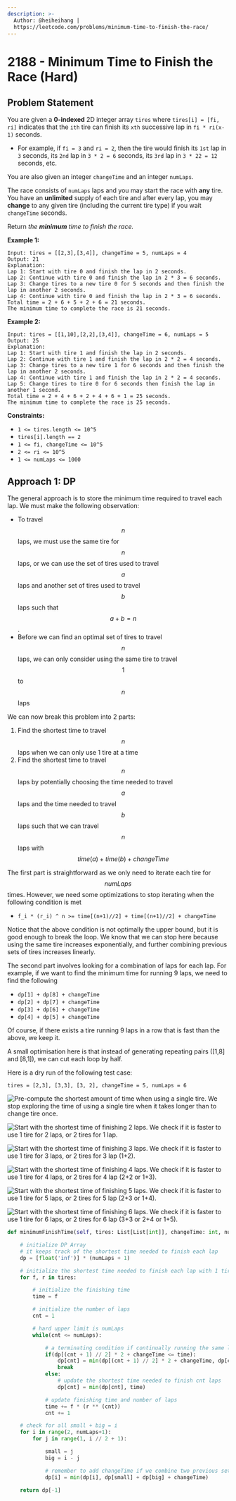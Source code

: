 ```yaml
---
description: >-
  Author: @heiheihang |
  https://leetcode.com/problems/minimum-time-to-finish-the-race/
---
```


# 2188 - Minimum Time to Finish the Race (Hard)

## Problem Statement

You are given a **0-indexed** 2D integer array `tires` where `tires[i] = [fi, ri]` indicates that the `ith` tire can finish its `xth` successive lap in `fi * ri(x-1)` seconds.

* For example, if `fi = 3` and `ri = 2`, then the tire would finish its `1st` lap in `3` seconds, its `2nd` lap in `3 * 2 = 6` seconds, its `3rd` lap in `3 * 22 = 12` seconds, etc.

You are also given an integer `changeTime` and an integer `numLaps`.

The race consists of `numLaps` laps and you may start the race with **any** tire. You have an **unlimited** supply of each tire and after every lap, you may **change** to any given tire (including the current tire type) if you wait `changeTime` seconds.

Return _the **minimum** time to finish the race._

**Example 1:**

```
Input: tires = [[2,3],[3,4]], changeTime = 5, numLaps = 4
Output: 21
Explanation: 
Lap 1: Start with tire 0 and finish the lap in 2 seconds.
Lap 2: Continue with tire 0 and finish the lap in 2 * 3 = 6 seconds.
Lap 3: Change tires to a new tire 0 for 5 seconds and then finish the lap in another 2 seconds.
Lap 4: Continue with tire 0 and finish the lap in 2 * 3 = 6 seconds.
Total time = 2 + 6 + 5 + 2 + 6 = 21 seconds.
The minimum time to complete the race is 21 seconds.
```

**Example 2:**

```
Input: tires = [[1,10],[2,2],[3,4]], changeTime = 6, numLaps = 5
Output: 25
Explanation: 
Lap 1: Start with tire 1 and finish the lap in 2 seconds.
Lap 2: Continue with tire 1 and finish the lap in 2 * 2 = 4 seconds.
Lap 3: Change tires to a new tire 1 for 6 seconds and then finish the lap in another 2 seconds.
Lap 4: Continue with tire 1 and finish the lap in 2 * 2 = 4 seconds.
Lap 5: Change tires to tire 0 for 6 seconds then finish the lap in another 1 second.
Total time = 2 + 4 + 6 + 2 + 4 + 6 + 1 = 25 seconds.
The minimum time to complete the race is 25 seconds. 
```

**Constraints:**

* `1 <= tires.length <= 10^5`
* `tires[i].length == 2`
* `1 <= fi, changeTime <= 10^5`
* `2 <= ri <= 10^5`
* `1 <= numLaps <= 1000`

## Approach 1: DP

The general approach is to store the minimum time required to travel each lap. We must make the following observation:

* To travel $$n$$ laps, we must use the same tire for $$n$$ laps, or we can use the set of tires used to travel $$a$$ laps and another set of tires used to travel $$b$$ laps such that $$a+b=n$$.
* Before we can find an optimal set of tires to travel $$n$$ laps, we can only consider using the same tire to travel $$1$$ to $$n$$ laps

We can now break this problem into 2 parts:

1. Find the shortest time to travel $$n$$ laps when we can only use 1 tire at a time
2. Find the shortest time to travel $$n$$ laps by potentially choosing the time needed to travel $$a$$ laps and the time needed to travel $$b$$ laps such that we can travel $$n$$ laps with $$time(a)+time(b)+changeTime$$

The first part is straightforward as we only need to iterate each tire for $$numLaps$$ times. However, we need some optimizations to stop iterating when the following condition is met

* `f_i * (r_i) ^ n >= time[(n+1)//2] + time[(n+1)//2] + changeTime`

Notice that the above condition is not optimally the upper bound, but it is good enough to break the loop. We know that we can stop here because using the same tire increases exponentially, and further combining previous sets of tires increases linearly.

The second part involves looking for a combination of laps for each lap. For example, if we want to find the minimum time for running 9 laps, we need to find the following

* `dp[1] + dp[8] + changeTime`
* `dp[2] + dp[7] + changeTime`
* `dp[3] + dp[6] + changeTime`
* `dp[4] + dp[5] + changeTime`

Of course, if there exists a tire running 9 laps in a row that is fast than the above, we keep it.

A small optimisation here is that instead of generating repeating pairs (\[1,8] and \[8,1]), we can cut each loop by half.

Here is a dry run of the following test case:&#x20;

&#x20;`tires = [2,3], [3,3], [3, 2], changeTime = 5, numLaps = 6`

![Pre-compute the shortest amount of time when using a single tire. We stop exploring the time of using a single tire when it takes longer than to change tire once. ](<../../.gitbook/assets/2188 Graph 1 (1).png>)

![Start with the shortest time of finishing 2 laps. We check if it is faster to use 1 tire for 2 laps, or 2 tires for 1 lap. ](<../../.gitbook/assets/2188 Graph 2.png>)

![Start with the shortest time of finishing 3 laps. We check if it is faster to use 1 tire for 3 laps, or 2 tires for 3 lap (1+2). ](<../../.gitbook/assets/2188 Graph 3.png>)

![Start with the shortest time of finishing 4 laps. We check if it is faster to use 1 tire for 4 laps, or 2 tires for 4 lap (2+2 or 1+3). ](<../../.gitbook/assets/2188 Graph 4.png>)

![Start with the shortest time of finishing 5 laps. We check if it is faster to use 1 tire for 5 laps, or 2 tires for 5 lap (2+3 or 1+4). ](<../../.gitbook/assets/2188 Graph 5.png>)

![Start with the shortest time of finishing 6 laps. We check if it is faster to use 1 tire for 6 laps, or 2 tires for 6 lap (3+3 or 2+4 or 1+5). ](<../../.gitbook/assets/\_2188 Graph 6 (1).png>)

```python
def minimumFinishTime(self, tires: List[List[int]], changeTime: int, numLaps: int) -> int:

    # initialize DP Array
    # it keeps track of the shortest time needed to finish each lap
    dp = [float('inf')] * (numLaps + 1)

    # initialize the shortest time needed to finish each lap with 1 tire only
    for f, r in tires:

        # initialize the finishing time
        time = f

        # initialize the number of laps
        cnt = 1

        # hard upper limit is numLaps
        while(cnt <= numLaps):

            # a terminating condition if continually running the same lap is slower
            if(dp[(cnt + 1) // 2] * 2 + changeTime <= time):
                dp[cnt] = min(dp[(cnt + 1) // 2] * 2 + changeTime, dp[cnt])
                break
            else:
                # update the shortest time needed to finish cnt laps
                dp[cnt] = min(dp[cnt], time)

            # update finishing time and number of laps
            time += f * (r ** (cnt))
            cnt += 1

    # check for all small + big = i
    for i in range(2, numLaps+1):
        for j in range(1, i // 2 + 1):

            small = j
            big = i - j

            # remember to add changeTime if we combine two previous sets of tires
            dp[i] = min(dp[i], dp[small] + dp[big] + changeTime)

    return dp[-1]

```
